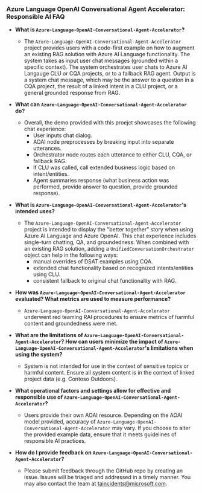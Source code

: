 ### Azure Language OpenAI Conversational Agent Accelerator: Responsible AI FAQ

- **What is `Azure-Language-OpenAI-Conversational-Agent-Accelerator`?**
    - The `Azure-Language-OpenAI-Conversational-Agent-Accelerator` project provides users with a code-first example on how to augment an existing RAG solution with Azure AI Language functionality. The system takes as input user chat messages (grounded within a specific context). The system orchestrates user chats to Azure AI Langauge CLU or CQA projects, or to a fallback RAG agent. Output is a system chat message, which may be the answer to a question in a CQA project, the result of a linked intent in a CLU project, or a general grounded response from RAG.

- **What can `Azure-Language-OpenAI-Conversational-Agent-Accelerator` do?**
    - Overall, the demo provided with this proejct showcases the following chat experience:
        - User inputs chat dialog.
        - AOAI node preprocesses by breaking input into separate utterances.
        - Orchestrator node routes each utterance to either CLU, CQA, or fallback RAG.
        - If CLU was called, call extended business logic based on intent/entities.
        - Agent summaries response (what business action was performed, provide answer to question, provide grounded response).

- **What is `Azure-Language-OpenAI-Conversational-Agent-Accelerator`'s intended uses?**
    - The `Azure-Language-OpenAI-Conversational-Agent-Accelerator` project is intended to display the "better together" story when using Azure AI Language and Azure OpenAI. This chat experience includes single-turn chatting, QA, and groundedness. When combined with an existing RAG solution, adding a `UnifiedConversationOrchestrator` object can help in the following ways:
        - manual overrides of DSAT examples using CQA.
        - extended chat functionality based on recognized intents/entities using CLU.
        - consistent fallback to original chat functionality with RAG.

- **How was `Azure-Language-OpenAI-Conversational-Agent-Accelerator` evaluated? What metrics are used to measure performance?**
    - `Azure-Language-OpenAI-Conversational-Agent-Accelerator` underwent red teaming RAI procedures to ensure metrics of harmful content and groundedness were met. 

- **What are the limitations of `Azure-Language-OpenAI-Conversational-Agent-Accelerator`? How can users minimize the impact of `Azure-Language-OpenAI-Conversational-Agent-Accelerator`'s limitations when using the system?**
    - System is not intended for use in the context of sensitive topics or harmful content. Ensure all system content is in the context of linked project data (e.g. Contoso Outdoors).

- **What operational factors and settings allow for effective and responsible use of `Azure-Language-OpenAI-Conversational-Agent-Accelerator`?**
    - Users provide their own AOAI resource. Depending on the AOAI model provided, accuracy of `Azure-Language-OpenAI-Conversational-Agent-Accelerator` may vary. If you choose to alter the provided example data, ensure that it meets guidelines of responsible AI practices.

- **How do I provide feedback on `Azure-Language-OpenAI-Conversational-Agent-Accelerator`?**
    - Please submit feedback through the GitHub repo by creating an issue. Issues will be triaged and addressed in a timely manner. You may also contact the team at <taincidents@microsoft.com>.